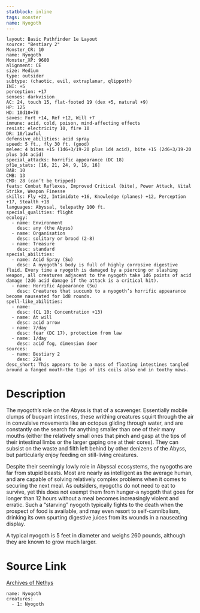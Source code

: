 ```yaml
---
statblock: inline
tags: monster
name: Nyogoth
---
```

```statblock
layout: Basic Pathfinder 1e Layout
source: "Bestiary 2"
Monster_CR: 10
name: Nyogoth
Monster_XP: 9600
alignment: CE
size: Medium
type: outsider
subtype: (chaotic, evil, extraplanar, qlippoth)
INI: +5
perception: +17
senses: darkvision
AC: 24, touch 15, flat-footed 19 (dex +5, natural +9)
HP: 125
HD: 10d10+70
saves: Fort +14, Ref +12, Will +7
immune: acid, cold, poison, mind-affecting effects
resist: electricity 10, fire 10
DR: 10/lawful
defensive_abilities: acid spray
speed: 5 ft., fly 30 ft. (good)
melee: 4 bites +15 (1d6+3/19-20 plus 1d4 acid), bite +15 (2d6+3/19-20 plus 1d4 acid)
special_attacks: horrific appearance (DC 18)
pf1e_stats: [16, 21, 24, 9, 19, 16]
BAB: 10
CMB: 13
CMD: 28 (can’t be tripped)
feats: Combat Reflexes, Improved Critical (bite), Power Attack, Vital Strike, Weapon Finesse
skills: Fly +22, Intimidate +16, Knowledge (planes) +12, Perception +17, Stealth +18
languages: Abyssal, telepathy 100 ft.
special_qualities: flight
ecology:
  - name: Environment
    desc: any (the Abyss)
  - name: Organisation
    desc: solitary or brood (2-8)
  - name: Treasure
    desc: standard
special_abilities:
  - name: Acid Spray (Su)
    desc: A nyogoth’s body is full of highly corrosive digestive fluid. Every time a nyogoth is damaged by a piercing or slashing weapon, all creatures adjacent to the nyogoth take 1d6 points of acid damage (2d6 acid damage if the attack is a critical hit).
  - name: Horrific Appearance (Su)
    desc: Creatures that succumb to a nyogoth’s horrific appearance become nauseated for 1d8 rounds.
spell-like_abilities:
  - name:
    desc: (CL 10; Concentration +13)
  - name: At will
    desc: acid arrow
  - name: 7/day
    desc: fear (DC 17), protection from law
  - name: 1/day
    desc: acid fog, dimension door
sources:
  - name: Bestiary 2
    desc: 224
desc_short: This appears to be a mass of floating intestines tangled around a fanged mouth-the tips of its coils also end in toothy maws.
```
# Description
The nyogoth’s role on the Abyss is that of a scavenger. Essentially mobile clumps of buoyant intestines, these writhing creatures squirt through the air in convulsive movements like an octopus gliding through water, and are constantly on the search for anything smaller than one of their many mouths (either the relatively small ones that pinch and gasp at the tips of their intestinal limbs or the larger gaping one at their cores). They can subsist on the waste and filth left behind by other denizens of the Abyss, but particularly enjoy feeding on still-living creatures.

Despite their seemingly lowly role in Abyssal ecosystems, the nyogoths are far from stupid beasts. Most are nearly as intelligent as the average human, and are capable of solving relatively complex problems when it comes to securing the next meal. As outsiders, nyogoths do not need to eat to survive, yet this does not exempt them from hunger-a nyogoth that goes for longer than 12 hours without a meal becomes increasingly violent and erratic. Such a “starving” nyogoth typically fights to the death when the prospect of food is available, and may even resort to self-cannibalism, drinking its own spurting digestive juices from its wounds in a nauseating display.

A typical nyogoth is 5 feet in diameter and weighs 260 pounds, although they are known to grow much larger.
# Source Link
[Archives of Nethys](https://aonprd.com/MonsterDisplay.aspx?ItemName=Nyogoth)
```encounter-table
name: Nyogoth
creatures:
  - 1: Nyogoth
```
